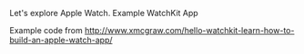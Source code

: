 Let's explore Apple Watch. Example WatchKit App

Example code from http://www.xmcgraw.com/hello-watchkit-learn-how-to-build-an-apple-watch-app/
